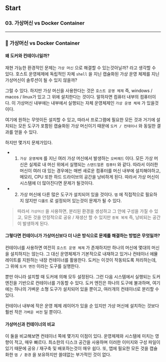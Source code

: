 ## Start

### 03. 가상머신 vs Docker Container

---

### 📌 가상머신 vs Docker Container

#### 왜 도커와 컨테이너일까?

재현 가능한 환경적인 문제는 `가상 머신` 으로 해결할 수 있는것아닐까?
라고 생각할 수 있다. 호스트 운영체제에 독립적인 자체 `shell` 을 지닌 캡슐화된 가상 운영 체제를 지닌 가상머신이 솔루션이 될 수 있지 않을까?

그럴 수 있다. 하지만 가상 머신을 사용한다는 것은 `호스트 운영 체제` 즉, windows / macos / linux가 있고 그 위에 설치한다는 것이다. 말하자면 컴퓨터 내부의 컴퓨터이다.
이 가상머신 내부에는 내부에서 실행되는 자체 운영체제인 `가상 운영 체제` 가 있을것이다.

여기에 원하는 무엇이든 설치할 수 있고, 따라서 프로그램에 필요한 모든 것과 거기에 설치되는 모든 도구가 포함된 캡슐화된 가상 머신이기 때문에 `도커 / 컨테이너` 와 동일한 결과를 얻을 수 있다.

하지만 몇가지 문제가있다.

- 1. `가상 운영체제` 를 지닌 여러 가상 머신에서 발생하는 `오버헤드` 이다. 모든 가상 머신은 실제로 내 머신 위에서 실행되는 `스탠드얼론 컴퓨터` 와 같다. 따라서 이러한 머신이 여러 대 있는 경우에는 매번 새로운 컴퓨터를 머신 내부에 설치해야하고, 메모리, CPU 또한 하드 드라이브의 공간을 낭비하게 된다. 따라서 가상 머신이 시스템에 더 많아진다면 문제가 될것이다.

- 2. 가상 머신에 다른 많은 도구가 설치되어 있을 것이다. `앱` 에 직접적으로 필요하지 않지만 `디폴트` 로 설정되어 있는것이 문제가 될 수 있다.

> 따라서 `가상머신` 을 사용하면, 분리된 환경을 생성하고 그 안에 구성을 가질 수 있고, 모든 것을 안정적으로 공유 / 재생산 할 수 있지만 `중복 복제` 즉, 낭비되는 공간이 발생하게 된다.

#### 그렇다면 컨테이너가 가상머신보다 더 나은 방식으로 문제를 해결하는 방법은 무엇일까?

컨테이너를 사용하면 여전히 `호스트 운영 체제` 가 존재하지만 하나의 머신에 몇대의 머신을 설치하지는 않는다. 그 대신 운영체제가 기본적으로 내재하고 있거나 컨테이너 에뮬레이트를 지원하는 내장 컨테이너를 활용한다.
도커는 이것이 작동되도록 처리하는데, 그 위에 `도커 엔진` 이라는 도구를 실행한다.

뿐만 아니라 설치할 때 도커에 의해 모두 설정된다. 그런 다음 시스템에서 실행되는 도커 엔진을 기반으로 컨테이너를 가동할 수 있다. 도커 엔진은 하나의 도구에 불과하며, 여기에는 하나의 가벼운 소형 도구가 설치되어 있을 뿐이고, 여러개의 컨테이너로 분리할 수 있다.

컨테이너 내부에 작은 운영 체제 레이어가 있을 순 있지만 가상 머신에 설치하는 것보다 훨씬 작은 `가벼운 버전` 일 뿐이다.

#### 가상머신과 컨테이너의 비교

이 둘을 비교해보면 컨테이너 쪽에 몇가지 이점이 있다. 운영체제와 시스템에 미치는 영향이 적고, 매우 빠르다.
최소한의 디스크 공간을 사용하며 이러한 이미지와 구성 파일이 있기 때문에 공유 / 재구축 및 배포하는것이 매우 쉽다. 또, 앱에 필요한 모든 것을 캡슐화한 `앱 / 환경` 을 보유하지만 쓸데없는 부가적인 것이 없다.
